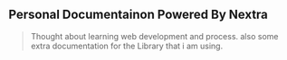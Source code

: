 ## Personal Documentainon Powered By Nextra

> Thought about learning web development and process.
> also some extra documentation for the Library that i am using.
